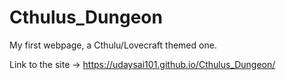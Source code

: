 # Cthulus_Dungeon

My first webpage, a Cthulu/Lovecraft themed one.

Link to the site -> https://udaysai101.github.io/Cthulus_Dungeon/
